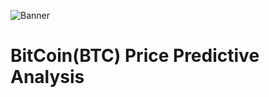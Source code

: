 ![Banner](https://static.coindesk.com/wp-content/uploads/2019/04/bitcoin-btc-chart-1200x600.jpg)

# BitCoin(BTC) Price Predictive Analysis 
